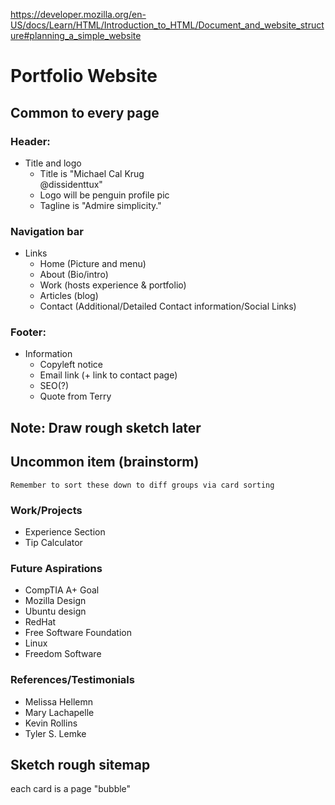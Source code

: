 https://developer.mozilla.org/en-US/docs/Learn/HTML/Introduction_to_HTML/Document_and_website_structure#planning_a_simple_website

# Portfolio Website

## Common to every page
### Header:
- Title and logo
	- Title is "Michael Cal Krug <br /> @dissidenttux"
	- Logo will be penguin profile pic
	- Tagline is "Admire simplicity."

### Navigation bar
- Links
	- Home (Picture and menu)
	- About (Bio/intro)
	- Work (hosts experience & portfolio)
	- Articles (blog)
	- Contact (Additional/Detailed Contact information/Social Links)
### Footer:
- Information
	- Copyleft notice
	- Email link (+ link to contact page)
	- SEO(?)
	- Quote from Terry

## Note: Draw rough sketch later

## Uncommon item (brainstorm)
```
Remember to sort these down to diff groups via card sorting
```

### Work/Projects
- Experience Section
- Tip Calculator
### Future Aspirations
- CompTIA A+ Goal
- Mozilla Design
- Ubuntu design
- RedHat
- Free Software Foundation
- Linux
- Freedom Software
### References/Testimonials
- Melissa Hellemn
- Mary Lachapelle
- Kevin Rollins
- Tyler S. Lemke

## Sketch rough sitemap
each card is a page "bubble"


